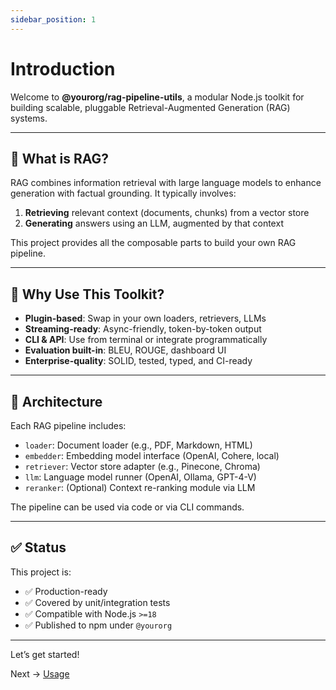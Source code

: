 ```yaml
---
sidebar_position: 1
---
```


# Introduction

Welcome to **@yourorg/rag-pipeline-utils**, a modular Node.js toolkit for building scalable, pluggable Retrieval-Augmented Generation (RAG) systems.

---

## 🚀 What is RAG?

RAG combines information retrieval with large language models to enhance generation with factual grounding. It typically involves:

1. **Retrieving** relevant context (documents, chunks) from a vector store
2. **Generating** answers using an LLM, augmented by that context

This project provides all the composable parts to build your own RAG pipeline.

---

## 🔧 Why Use This Toolkit?

- **Plugin-based**: Swap in your own loaders, retrievers, LLMs
- **Streaming-ready**: Async-friendly, token-by-token output
- **CLI & API**: Use from terminal or integrate programmatically
- **Evaluation built-in**: BLEU, ROUGE, dashboard UI
- **Enterprise-quality**: SOLID, tested, typed, and CI-ready

---

## 🧱 Architecture

Each RAG pipeline includes:

- `loader`: Document loader (e.g., PDF, Markdown, HTML)
- `embedder`: Embedding model interface (OpenAI, Cohere, local)
- `retriever`: Vector store adapter (e.g., Pinecone, Chroma)
- `llm`: Language model runner (OpenAI, Ollama, GPT-4-V)
- `reranker`: (Optional) Context re-ranking module via LLM

The pipeline can be used via code or via CLI commands.

---

## ✅ Status

This project is:
- ✅ Production-ready
- ✅ Covered by unit/integration tests
- ✅ Compatible with Node.js `>=18`
- ✅ Published to npm under `@yourorg`

---

Let’s get started!

Next → [Usage](./Usage.md)
